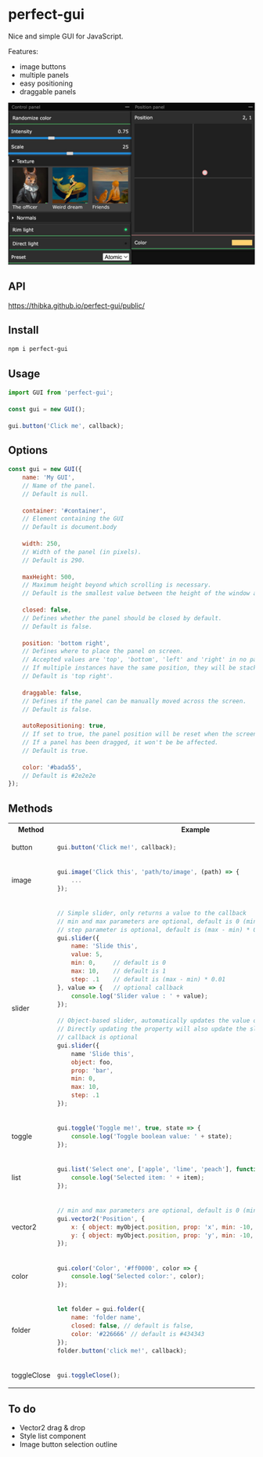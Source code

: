 # perfect-gui
Nice and simple GUI for JavaScript.

Features:  
- image buttons 
- multiple panels
- easy positioning
- draggable panels

<img src="https://raw.githubusercontent.com/thibka/thibka.github.io/master/perfect-gui/_data/capture.png" width="580"/>  

## API
https://thibka.github.io/perfect-gui/public/

## Install

```bash
npm i perfect-gui
```

## Usage

```javascript
import GUI from 'perfect-gui';

const gui = new GUI();

gui.button('Click me', callback);

```

## Options
```javascript
const gui = new GUI({
    name: 'My GUI',
    // Name of the panel. 
    // Default is null.

    container: '#container',
    // Element containing the GUI
    // Default is document.body
    
    width: 250,
    // Width of the panel (in pixels). 
    // Default is 290.

    maxHeight: 500,
    // Maximum height beyond which scrolling is necessary. 
    // Default is the smallest value between the height of the window and the height of the container.
    
    closed: false, 
    // Defines whether the panel should be closed by default. 
    // Default is false.

    position: 'bottom right',
    // Defines where to place the panel on screen.
    // Accepted values are 'top', 'bottom', 'left' and 'right' in no particular order ('bottom right' = 'right bottom').
    // If multiple instances have the same position, they will be stacked horizontally.
    // Default is 'top right'.

    draggable: false,
    // Defines if the panel can be manually moved across the screen.
    // Default is false.

    autoRepositioning: true,
    // If set to true, the panel position will be reset when the screen is resized.
    // If a panel has been dragged, it won't be be affected.
    // Default is true.

    color: '#bada55',
    // Default is #2e2e2e
});
```

## Methods
<table>
<tr><th>Method</th><th>Example</th></tr>
<tr><td>button</td><td>

```javascript
gui.button('Click me!', callback);
```
</td></tr>
<tr><td>image</td><td>

```javascript
gui.image('Click this', 'path/to/image', (path) => {
    ...
});
```
</td></tr>
<tr><td>slider</td><td>

```javascript
// Simple slider, only returns a value to the callback
// min and max parameters are optional, default is 0 (min) and 1 (max)
// step parameter is optional, default is (max - min) * 0.01
gui.slider({ 
    name: 'Slide this', 
    value: 5, 
    min: 0,     // default is 0
    max: 10,    // default is 1
    step: .1    // default is (max - min) * 0.01
}, value => {   // optional callback
    console.log('Slider value : ' + value);
});

// Object-based slider, automatically updates the value of the object property.
// Directly updating the property will also update the slider.
// callback is optional
gui.slider({ 
    name 'Slide this', 
    object: foo, 
    prop: 'bar', 
    min: 0, 
    max: 10, 
    step: .1 
});
```
</td></tr>
<tr><td>toggle</td><td>

```javascript
gui.toggle('Toggle me!', true, state => {
    console.log('Toggle boolean value: ' + state);
});
```
</td></tr>
<tr><td>list</td><td>

```javascript
gui.list('Select one', ['apple', 'lime', 'peach'], function(item) {
    console.log('Selected item: ' + item);
});
```
</td></tr>
<tr><td>vector2</td><td>

```javascript
// min and max parameters are optional, default is 0 (min) and 1 (max)
gui.vector2('Position', { 
    x: { object: myObject.position, prop: 'x', min: -10, max: 10 },
    y: { object: myObject.position, prop: 'y', min: -10, max: 10 },
});
```
</td></tr>
<tr><td>color</td><td>

```javascript
gui.color('Color', '#ff0000', color => {
    console.log('Selected color:', color);
});
```
</td></tr>
<tr><td>folder</td><td>

```javascript
let folder = gui.folder({ 
    name: 'folder name',
    closed: false, // default is false,
    color: '#226666' // default is #434343
});
folder.button('click me!', callback);
```
</td></tr>
<tr><td>toggleClose</td><td>

```javascript
gui.toggleClose();
```
</td></tr>
</table>


## To do
- Vector2 drag & drop
- Style list component
- Image button selection outline